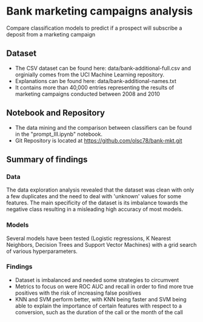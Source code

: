 # Bank marketing campaigns analysis
Compare classification models to predict if a prospect will subscribe a deposit from a marketing campaign 

## Dataset
- The CSV dataset can be found here: data/bank-additional-full.csv and orginially comes from the UCI Machine Learning repository.
- Explanations can be found here: data/bank-additional-names.txt
- It contains more than 40,000 entries representing the results of marketing campaigns conducted between 2008 and 2010

## Notebook and Repository
- The data mining and the comparison between classifiers can be found in the "prompt_III.ipynb" notebook. 
- Git Repository is located at https://github.com/olsc78/bank-mkt.git

## Summary of findings

### Data
The data exploration analysis revealed that the dataset was clean with only a few duplicates and the need to deal with 'unknown' values for some features.
The main specificity of the dataset is its imbalance towards the negative class resulting in a misleading high accuracy of most models.

### Models
Several models have been tested (Logistic regressions, K Nearest Neighbors, Decision Trees and Support Vector Machines) with a grid search of various hyperparameters.

### Findings
- Dataset is imbalanced and needed some strategies to circumvent
- Metrics to focus on were ROC AUC and recall in order to find more true positives with the risk of increasing false positives
- KNN and SVM perform better, with KNN being faster and SVM being able to explain the importance of certain features with respect to a conversion, such as the duration of the call or the month of the call 
